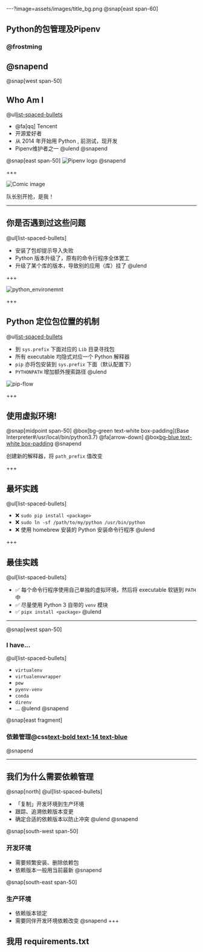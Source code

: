 ---?image=assets/images/title_bg.png
@snap[east span-60]
## Python的包管理及Pipenv

### @frostming
@snapend
---

@snap[west span-50]
## Who Am I
@ul[list-spaced-bullets](false)
- @fa[qq] Tencent
- 开源爱好者
- 从 2014 年开始用 Python , 前测试，现开发
- Pipenv维护者之一
@ulend
@snapend

@snap[east span-50]
![Pipenv logo](assets/images/pipenv.png)
@snapend

+++

![Comic image](assets/images/comic.png)

队长别开抢，是我！

---

## 你是否遇到过这些问题

@ul[list-spaced-bullets]
- 安装了包却提示导入失败
- Python 版本升级了，原有的命令行程序全体罢工
- 升级了某个库的版本，导致别的应用（库）挂了
@ulend

+++

![python_environemnt](assets/images/python_environment_2x.png)

+++

## Python 定位包位置的机制

@ul[list-spaced-bullets](false)
- 到 `sys.prefix` 下面对应的 `Lib` 目录寻找包
- 所有 executable 均隐式对应一个 Python 解释器
- `pip` 亦将包安装到 `sys.prefix` 下面（默认配置下）
- `PYTHONPATH` 增加额外搜索路径
@ulend

![pip-flow](assets/images/pip-flow.png)

+++

## 使用虚拟环境!
@snap[midpoint span-50]
@box[bg-green text-white box-padding](Base Interpreter#/usr/local/bin/python3.7)
@fa[arrow-down]
@box[bg-blue text-white box-padding](Virtualenv#.venv/bin/python)
@snapend

创建新的解释器，将 `path_prefix` 值改变

+++

## 最坏实践
@ul[list-spaced-bullets]
- ❌ `sudo pip install <package>`
- ❌ `sudo ln -sf /path/to/my/python /usr/bin/python`
- ❌ 使用 homebrew 安装的 Python 安装命令行程序
@ulend

+++
## 最佳实践
@ul[list-spaced-bullets]
- ✅ 每个命令行程序使用自己单独的虚拟环境，然后将 executable 软链到 `PATH` 中
- ✅ 尽量使用 Python 3 自带的 `venv` 模块
- ✅ `pipx install <package>`
@ulend

---
@snap[west span-50]
### I have...
@ul[list-spaced-bullets]
- `virtualenv`
- `virtualenvwrapper`
- `pew`
- `pyenv-venv`
- `conda`
- `direnv`
- ...
@ulend
@snapend

@snap[east fragment]
### 依赖管理@css[text-bold text-14 text-blue](?)
@snapend

---
## 我们为什么需要依赖管理
@snap[north]
@ul[list-spaced-bullets]
- 「复制」开发环境到生产环境
- 跟踪、追溯依赖版本变更
- 确定合适的依赖版本以防止冲突
@ulend
@snapend

@snap[south-west span-50]
### 开发环境

* 需要频繁安装、删除依赖包
* 依赖版本一般用当前最新
@snapend

@snap[south-east span-50]
### 生产环境

* 依赖版本锁定
* 需要同伴开发环境依赖改变
@snapend
+++
## 我用 requirements.txt
